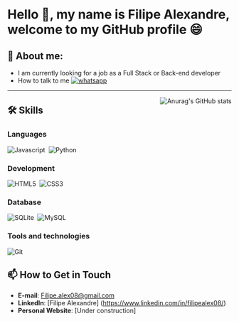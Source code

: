 # Hello 👋, my name is Filipe Alexandre, welcome to my GitHub profile 😄

## 🙍 About me:

- I am currently looking for a job as a Full Stack or Back-end developer
- How to talk to me <a href="https://wa.me/5571983476600"><img src="https://img.shields.io/badge/WhatsApp-25D366?style=for-the-badge&logo=whatsapp&logoColor=white" alt="whatsapp"></a>

<hr>

<a href="https://github.com/anuraghazra/github-readme-stats" target="_blank"><img src="https://github-readme-stats.vercel.app/api/top-langs/?username=Filipe-Alex08&langs_count=8&theme=tokyonight" alt="Anurag's GitHub stats" align="right"></a>

## 🛠️ Skills

### Languages
![Javascript](https://img.shields.io/badge/JavaScript-F7DF1E?style=for-the-badge&logo=javascript&logoColor=black)&nbsp;
![Python](https://img.shields.io/badge/Python-14354C?style=for-the-badge&logo=python&logoColor=white)&nbsp;

### Development
![HTML5](https://img.shields.io/badge/HTML5-E34F26?style=for-the-badge&logo=html5&logoColor=white)&nbsp;
![CSS3](https://img.shields.io/badge/CSS3-1572B6?style=for-the-badge&logo=css3&logoColor=white)&nbsp;


### Database
![SQLite](https://img.shields.io/badge/SQLite-07405E?style=for-the-badge&logo=sqlite&logoColor=white)&nbsp;
![MySQL](https://img.shields.io/badge/mysql-%2300f.svg?style=for-the-badge&logo=mysql&logoColor=white)&nbsp;

### Tools and technologies
![Git](https://img.shields.io/badge/GIT-E44C30?style=for-the-badge&logo=git&logoColor=white)&nbsp;

## 📫 How to Get in Touch
- **E-mail**: Filipe.alex08@gmail.com
- **LinkedIn**: [Filipe Alexandre] (https://www.linkedin.com/in/filipealex08/)
- **Personal Website**: [Under construction]

<!--
## 🎯 Objetivos Atuais
- Aprimorar minhas habilidades em [tecnologia/linguagem].
- Contribuir para projetos de código aberto.
- Compartilhar conhecimento através de posts e tutoriais.
